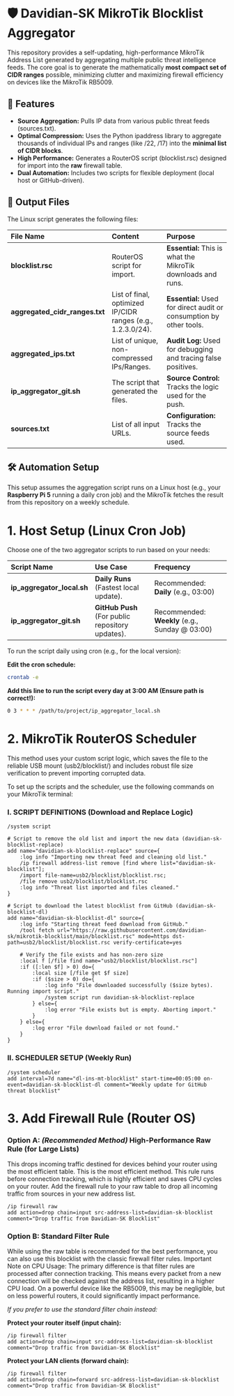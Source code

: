 # **🛡️ Davidian-SK MikroTik Blocklist Aggregator**

This repository provides a self-updating, high-performance MikroTik Address List generated by aggregating multiple public threat intelligence feeds. The core goal is to generate the mathematically **most compact set of CIDR ranges** possible, minimizing clutter and maximizing firewall efficiency on devices like the MikroTik RB5009.

## **🚀 Features**

* **Source Aggregation:** Pulls IP data from various public threat feeds (sources.txt).  
* **Optimal Compression:** Uses the Python ipaddress library to aggregate thousands of individual IPs and ranges (like /22, /17) into the **minimal list of CIDR blocks**.  
* **High Performance:** Generates a RouterOS script (blocklist.rsc) designed for import into the **raw** firewall table.  
* **Dual Automation:** Includes two scripts for flexible deployment (local host or GitHub-driven).

## **📝 Output Files**

The Linux script generates the following files:

| File Name | Content | Purpose |
| :---- | :---- | :---- |
| **blocklist.rsc** | RouterOS script for import. | **Essential:** This is what the MikroTik downloads and runs. |
| **aggregated\_cidr\_ranges.txt** | List of final, optimized IP/CIDR ranges (e.g., 1.2.3.0/24). | **Essential:** Used for direct audit or consumption by other tools. |
| **aggregated\_ips.txt** | List of unique, non-compressed IPs/Ranges. | **Audit Log:** Used for debugging and tracing false positives. |
| **ip\_aggregator\_git.sh** | The script that generated the files. | **Source Control:** Tracks the logic used for the push. |
| **sources.txt** | List of all input URLs. | **Configuration:** Tracks the source feeds used. |

## **🛠️ Automation Setup**

This setup assumes the aggregation script runs on a Linux host (e.g., your **Raspberry Pi 5** running a daily cron job) and the MikroTik fetches the result from this repository on a weekly schedule.

# **1. Host Setup (Linux Cron Job)**

Choose one of the two aggregator scripts to run based on your needs:

| Script Name | Use Case | Frequency |
| :---- | :---- | :---- |
| **ip\_aggregator\_local.sh** | **Daily Runs** (Fastest local update). | Recommended: **Daily** (e.g., 03:00) |
| **ip\_aggregator\_git.sh** | **GitHub Push** (For public repository updates). | Recommended: **Weekly** (e.g., Sunday @ 03:00) |

To run the script daily using cron (e.g., for the local version):

**Edit the cron schedule:**
```bash
crontab -e
```

**Add this line to run the script every day at 3:00 AM (Ensure path is correct\!):**
```bash
0 3 * * * /path/to/project/ip_aggregator_local.sh
```

#  2. MikroTik RouterOS Scheduler 

This method uses your custom script logic, which saves the file to the reliable USB mount (usb2/blocklist/) and includes robust file size verification to prevent importing corrupted data.


To set up the scripts and the scheduler, use the following commands on your MikroTik terminal:



### I. SCRIPT DEFINITIONS (Download and Replace Logic)

```routeros
/system script

# Script to remove the old list and import the new data (davidian-sk-blocklist-replace)
add name="davidian-sk-blocklist-replace" source={
    :log info "Importing new threat feed and cleaning old list."
    /ip firewall address-list remove [find where list="davidian-sk-blocklist"];
    /import file-name=usb2/blocklist/blocklist.rsc;
    /file remove usb2/blocklist/blocklist.rsc
    :log info "Threat list imported and files cleaned."
}

# Script to download the latest blocklist from GitHub (davidian-sk-blocklist-dl)
add name="davidian-sk-blocklist-dl" source={
    :log info "Starting threat feed download from GitHub."
    /tool fetch url="https://raw.githubusercontent.com/davidian-sk/mikrotik-blocklist/main/blocklist.rsc" mode=https dst-path=usb2/blocklist/blocklist.rsc verify-certificate=yes

    # Verify the file exists and has non-zero size
    :local f [/file find name="usb2/blocklist/blocklist.rsc"]
    :if ([:len $f] > 0) do={
        :local size [/file get $f size]
        :if ($size > 0) do={
            :log info "File downloaded successfully ($size bytes). Running import script."
            /system script run davidian-sk-blocklist-replace
        } else={
            :log error "File exists but is empty. Aborting import."
        }
    } else={
        :log error "File download failed or not found."
    }
}
```

### II. SCHEDULER SETUP (Weekly Run)

```routeros
/system scheduler
add interval=7d name="dl-ins-mt-blocklist" start-time=00:05:00 on-event=davidian-sk-blocklist-dl comment="Weekly update for GitHub threat blocklist"
```


# **3\. Add Firewall Rule (Router OS)**


### **Option A: *(Recommended Method)* High-Performance Raw Rule (for Large Lists)**

This drops incoming traffic destined for devices behind your router using the most efficient table.
This is the most efficient method. This rule runs before connection tracking, which is highly efficient and saves CPU cycles on your router.
Add the firewall rule to your raw table to drop all incoming traffic from sources in your new address list. 

```routeros
/ip firewall raw
add action=drop chain=input src-address-list=davidian-sk-blocklist comment="Drop traffic from Davidian-SK Blocklist"
```
### **Option B: Standard Filter Rule**

While using the raw table is recommended for the best performance, you can also use this blocklist with the classic firewall filter rules.
Important Note on CPU Usage: The primary difference is that filter rules are processed after connection tracking. 
This means every packet from a new connection will be checked against the address list, resulting in a higher CPU load. 
On a powerful device like the RB5009, this may be negligible, but on less powerful routers, it could significantly impact performance.

*If you prefer to use the standard filter chain instead:*

**Protect your router itself (input chain):**

```routeros
/ip firewall filter
add action=drop chain=input src-address-list=davidian-sk-blocklist comment="Drop traffic from Davidian-SK Blocklist"
```

**Protect your LAN clients (forward chain):**

```routeros
/ip firewall filter
add action=drop chain=forward src-address-list=davidian-sk-blocklist comment="Drop traffic from Davidian-SK Blocklist"
```
